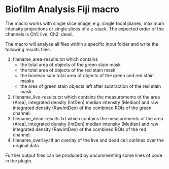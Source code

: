 # Biofilm Analysis Fiji macro
The macro works with single slice image, e.g. single focal planes, maximum intensity projections or single slices of a z-stack. The expected order of the channels is Ch1: live, Ch2: dead. 

The macro will analyse all files within a specific input folder and write the following results files: 
1. filename_area-results.txt which contains 
    * the total area of objects of the green stain mask
    * the total area of objects of the red stain mask
    * the boolean sum total area of objects of the green and red stain masks
    * the area of green stain objects left after subtraction of the  red stain mask   
2. filename_live-results.txt which contains the measurements of the area (Area), integrated density (IntDen) median intensity (Median) and raw integrated density (RawIntDen) of the combined ROIs of the green channel. 
3. filename_dead-results.txt which contains the measurements of the area (Area), integrated density (IntDen) median intensity (Median) and raw integrated density (RawIntDen) of the combined ROIs of the red channel.
4. filename_overlay.tif an overlay of the live and dead cell outlines over the original data 

Further output files can be produced by uncommenting some lines of code in the plugin.
